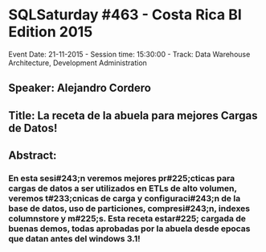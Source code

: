 # SQLSaturday #463 - Costa Rica BI Edition 2015
Event Date: 21-11-2015 - Session time: 15:30:00 - Track: Data Warehouse Architecture, Development  Administration
## Speaker: Alejandro Cordero
## Title: La receta de la abuela para mejores Cargas de Datos!
## Abstract:
### En esta sesi#243;n veremos mejores pr#225;cticas para cargas de datos a ser utilizados en ETLs de alto volumen, veremos t#233;cnicas de carga y configuraci#243;n de la base de datos, uso de particiones, compresi#243;n, indexes columnstore y m#225;s. Esta receta estar#225; cargada de buenas demos, todas aprobadas por la abuela desde epocas que datan antes del windows 3.1!
